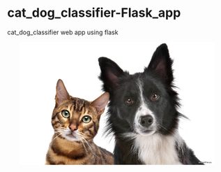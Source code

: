 # cat_dog_classifier-Flask_app
cat_dog_classifier web app using flask


<p align="center">
  <img src="0.jpg" width="450"/>
